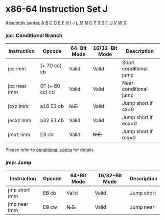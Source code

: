 x86-64 Instruction Set J
========================

[Assembly syntax](AssemblyX64.md)
[A](AssemblyX64A.md) [B](AssemblyX64B.md) [C](AssemblyX64C.md)
[D](AssemblyX64D.md) [E](AssemblyX64E.md) [F](AssemblyX64F.md)
[H](AssemblyX64H.md) [I](AssemblyX64I.md) J
[L](AssemblyX64L.md) [M](AssemblyX64M.md) [N](AssemblyX64N.md)
[O](AssemblyX64O.md) [P](AssemblyX64P.md) [R](AssemblyX64R.md)
[S](AssemblyX64S.md) [T](AssemblyX64T.md) [U](AssemblyX64U.md)
[V](AssemblyX64V.md) [W](AssemblyX64W.md) [X](AssemblyX64X.md)

### jcc: Conditional Branch

| Instruction    | Opcode          | 64-Bit Mode | 16/32-Bit Mode | Description            |
| -------------- | --------------- | ----------- | -------------- | ---------------------- |
| jcc imm        | (+ 70 cc) cb    | Valid       | Valid          | Short conditional jump |
| jcc near imm   | 0F (+ 80 cc) cd | Valid       | Valid          | Near conditional jump  |
| jcxz imm       | a16 E3 cb       | ~~N.E.~~    | Valid          | Jump short if cx=0     |
| jecxz imm      | a32 E3 cb       | Valid       | Valid          | Jump short if ecx=0    |
| jrcxz imm      | E3 cb           | Valid       | ~~N.E.~~       | Jump short if rcx=0    |

Please refer to [conditional codes](AssemblyX64.md) for details.

### jmp: Jump

| Instruction    | Opcode   | 64-Bit Mode | 16/32-Bit Mode | Description        |
| -------------- | -------- | ----------- | -------------- | ------------------ |
| jmp short imm  | EB cb    | Valid       | Valid          | Jump short         |
| jmp near imm   | E9 cw    | ~~N.S.~~    | Valid          | Jump near          |
